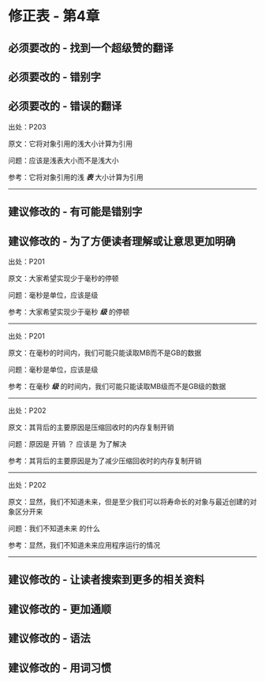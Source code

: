 # 修正表 - 第4章

## 必须要改的 - 找到一个超级赞的翻译

## 必须要改的 - 错别字

## 必须要改的 - 错误的翻译

出处：P203

原文：它将对象引用的浅大小计算为引用

问题：应该是浅表大小而不是浅大小

参考：它将对象引用的浅 ***表*** 大小计算为引用

------

## 建议修改的 - 有可能是错别字

## 建议修改的 - 为了方便读者理解或让意思更加明确

出处：P201

原文：大家希望实现少于毫秒的停顿

问题：毫秒是单位，应该是级

参考：大家希望实现少于毫秒 ***级*** 的停顿

------

出处：P201

原文：在毫秒的时间内，我们可能只能读取MB而不是GB的数据

问题：毫秒是单位，应该是级

参考：在毫秒 ***级*** 的时间内，我们可能只能读取MB级而不是GB级的数据

------

出处：P202

原文：其背后的主要原因是压缩回收时的内存复制开销

问题：原因是 开销 ？ 应该是 为了解决

参考：其背后的主要原因是为了减少压缩回收时的内存复制开销

------

出处：P202

原文：显然，我们不知道未来，但是至少我们可以将寿命长的对象与最近创建的对象区分开来

问题：我们不知道未来 的什么

参考：显然，我们不知道未来应用程序运行的情况

------

## 建议修改的 - 让读者搜索到更多的相关资料

## 建议修改的 - 更加通顺

## 建议修改的 - 语法

## 建议修改的 - 用词习惯
